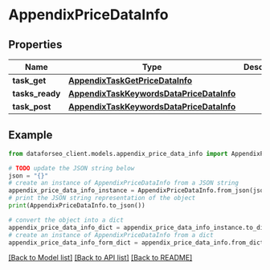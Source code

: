 # AppendixPriceDataInfo


## Properties

Name | Type | Description | Notes
------------ | ------------- | ------------- | -------------
**task_get** | [**AppendixTaskGetPriceDataInfo**](AppendixTaskGetPriceDataInfo.md) |  | [optional] 
**tasks_ready** | [**AppendixTaskKeywordsDataPriceDataInfo**](AppendixTaskKeywordsDataPriceDataInfo.md) |  | [optional] 
**task_post** | [**AppendixTaskKeywordsDataPriceDataInfo**](AppendixTaskKeywordsDataPriceDataInfo.md) |  | [optional] 

## Example

```python
from dataforseo_client.models.appendix_price_data_info import AppendixPriceDataInfo

# TODO update the JSON string below
json = "{}"
# create an instance of AppendixPriceDataInfo from a JSON string
appendix_price_data_info_instance = AppendixPriceDataInfo.from_json(json)
# print the JSON string representation of the object
print(AppendixPriceDataInfo.to_json())

# convert the object into a dict
appendix_price_data_info_dict = appendix_price_data_info_instance.to_dict()
# create an instance of AppendixPriceDataInfo from a dict
appendix_price_data_info_form_dict = appendix_price_data_info.from_dict(appendix_price_data_info_dict)
```
[[Back to Model list]](../README.md#documentation-for-models) [[Back to API list]](../README.md#documentation-for-api-endpoints) [[Back to README]](../README.md)


